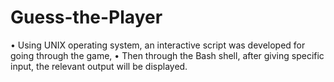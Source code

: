 # Guess-the-Player

•	Using UNIX operating system, an interactive script was developed for going through the game,
•	Then through the Bash shell, after giving specific input, the relevant output will be displayed.
